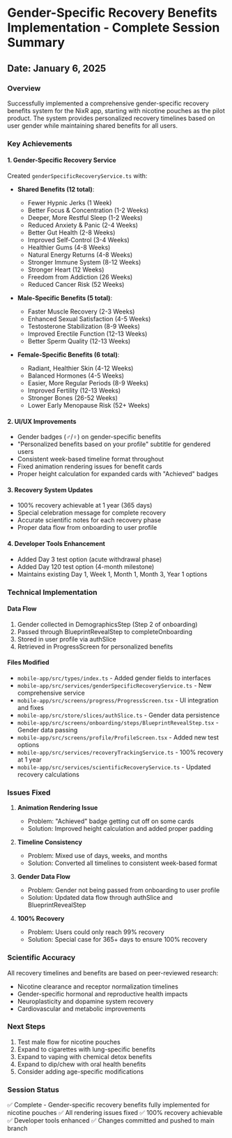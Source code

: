 # Gender-Specific Recovery Benefits Implementation - Complete Session Summary

## Date: January 6, 2025

### Overview
Successfully implemented a comprehensive gender-specific recovery benefits system for the NixR app, starting with nicotine pouches as the pilot product. The system provides personalized recovery timelines based on user gender while maintaining shared benefits for all users.

### Key Achievements

#### 1. Gender-Specific Recovery Service
Created `genderSpecificRecoveryService.ts` with:
- **Shared Benefits (12 total)**: 
  - Fewer Hypnic Jerks (1 Week)
  - Better Focus & Concentration (1-2 Weeks)
  - Deeper, More Restful Sleep (1-2 Weeks)
  - Reduced Anxiety & Panic (2-4 Weeks)
  - Better Gut Health (2-8 Weeks)
  - Improved Self-Control (3-4 Weeks)
  - Healthier Gums (4-8 Weeks)
  - Natural Energy Returns (4-8 Weeks)
  - Stronger Immune System (8-12 Weeks)
  - Stronger Heart (12 Weeks)
  - Freedom from Addiction (26 Weeks)
  - Reduced Cancer Risk (52 Weeks)

- **Male-Specific Benefits (5 total)**:
  - Faster Muscle Recovery (2-3 Weeks)
  - Enhanced Sexual Satisfaction (4-5 Weeks)
  - Testosterone Stabilization (8-9 Weeks)
  - Improved Erectile Function (12-13 Weeks)
  - Better Sperm Quality (12-13 Weeks)

- **Female-Specific Benefits (6 total)**:
  - Radiant, Healthier Skin (4-12 Weeks)
  - Balanced Hormones (4-5 Weeks)
  - Easier, More Regular Periods (8-9 Weeks)
  - Improved Fertility (12-13 Weeks)
  - Stronger Bones (26-52 Weeks)
  - Lower Early Menopause Risk (52+ Weeks)

#### 2. UI/UX Improvements
- Gender badges (♂/♀) on gender-specific benefits
- "Personalized benefits based on your profile" subtitle for gendered users
- Consistent week-based timeline format throughout
- Fixed animation rendering issues for benefit cards
- Proper height calculation for expanded cards with "Achieved" badges

#### 3. Recovery System Updates
- 100% recovery achievable at 1 year (365 days)
- Special celebration message for complete recovery
- Accurate scientific notes for each recovery phase
- Proper data flow from onboarding to user profile

#### 4. Developer Tools Enhancement
- Added Day 3 test option (acute withdrawal phase)
- Added Day 120 test option (4-month milestone)
- Maintains existing Day 1, Week 1, Month 1, Month 3, Year 1 options

### Technical Implementation

#### Data Flow
1. Gender collected in DemographicsStep (Step 2 of onboarding)
2. Passed through BlueprintRevealStep to completeOnboarding
3. Stored in user profile via authSlice
4. Retrieved in ProgressScreen for personalized benefits

#### Files Modified
- `mobile-app/src/types/index.ts` - Added gender fields to interfaces
- `mobile-app/src/services/genderSpecificRecoveryService.ts` - New comprehensive service
- `mobile-app/src/screens/progress/ProgressScreen.tsx` - UI integration and fixes
- `mobile-app/src/store/slices/authSlice.ts` - Gender data persistence
- `mobile-app/src/screens/onboarding/steps/BlueprintRevealStep.tsx` - Gender data passing
- `mobile-app/src/screens/profile/ProfileScreen.tsx` - Added new test options
- `mobile-app/src/services/recoveryTrackingService.ts` - 100% recovery at 1 year
- `mobile-app/src/services/scientificRecoveryService.ts` - Updated recovery calculations

### Issues Fixed

1. **Animation Rendering Issue**
   - Problem: "Achieved" badge getting cut off on some cards
   - Solution: Improved height calculation and added proper padding

2. **Timeline Consistency**
   - Problem: Mixed use of days, weeks, and months
   - Solution: Converted all timelines to consistent week-based format

3. **Gender Data Flow**
   - Problem: Gender not being passed from onboarding to user profile
   - Solution: Updated data flow through authSlice and BlueprintRevealStep

4. **100% Recovery**
   - Problem: Users could only reach 99% recovery
   - Solution: Special case for 365+ days to ensure 100% recovery

### Scientific Accuracy
All recovery timelines and benefits are based on peer-reviewed research:
- Nicotine clearance and receptor normalization timelines
- Gender-specific hormonal and reproductive health impacts
- Neuroplasticity and dopamine system recovery
- Cardiovascular and metabolic improvements

### Next Steps
1. Test male flow for nicotine pouches
2. Expand to cigarettes with lung-specific benefits
3. Expand to vaping with chemical detox benefits
4. Expand to dip/chew with oral health benefits
5. Consider adding age-specific modifications

### Session Status
✅ Complete - Gender-specific recovery benefits fully implemented for nicotine pouches
✅ All rendering issues fixed
✅ 100% recovery achievable
✅ Developer tools enhanced
✅ Changes committed and pushed to main branch 
